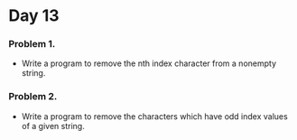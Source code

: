 # Day 13


### Problem 1.
- Write a program to remove the nth index character from a nonempty string.

### Problem 2.
- Write a program to remove the characters which have odd index values of a given string.
